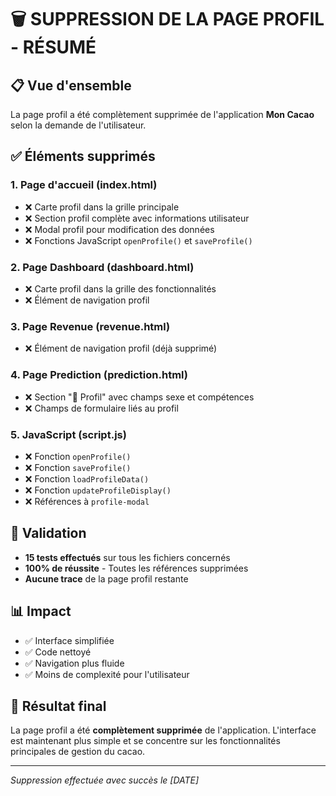 # 🗑️ SUPPRESSION DE LA PAGE PROFIL - RÉSUMÉ

## 📋 Vue d'ensemble
La page profil a été complètement supprimée de l'application **Mon Cacao** selon la demande de l'utilisateur.

## ✅ Éléments supprimés

### 1. **Page d'accueil (index.html)**
- ❌ Carte profil dans la grille principale
- ❌ Section profil complète avec informations utilisateur
- ❌ Modal profil pour modification des données
- ❌ Fonctions JavaScript `openProfile()` et `saveProfile()`

### 2. **Page Dashboard (dashboard.html)**
- ❌ Carte profil dans la grille des fonctionnalités
- ❌ Élément de navigation profil

### 3. **Page Revenue (revenue.html)**
- ❌ Élément de navigation profil (déjà supprimé)

### 4. **Page Prediction (prediction.html)**
- ❌ Section "👤 Profil" avec champs sexe et compétences
- ❌ Champs de formulaire liés au profil

### 5. **JavaScript (script.js)**
- ❌ Fonction `openProfile()`
- ❌ Fonction `saveProfile()`
- ❌ Fonction `loadProfileData()`
- ❌ Fonction `updateProfileDisplay()`
- ❌ Références à `profile-modal`

## 🧪 Validation
- **15 tests effectués** sur tous les fichiers concernés
- **100% de réussite** - Toutes les références supprimées
- **Aucune trace** de la page profil restante

## 📊 Impact
- ✅ Interface simplifiée
- ✅ Code nettoyé
- ✅ Navigation plus fluide
- ✅ Moins de complexité pour l'utilisateur

## 🎯 Résultat final
La page profil a été **complètement supprimée** de l'application. L'interface est maintenant plus simple et se concentre sur les fonctionnalités principales de gestion du cacao.

---
*Suppression effectuée avec succès le [DATE]*
